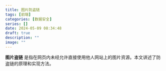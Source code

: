```yaml
---
title: 图片防盗链
tags: [前端]
categories: [数据安全]
series: []
date: 2024-05-09 08:34:48
draft: true
description: ""
image: ""
---
```


**图片盗链** 是指在网页内未经允许直接使用他人网站上的图片资源。本文讲述了防盗链的原理和实现方法。
<!--more-->

